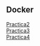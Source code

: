 ## Docker
[Practica2](DockerPractica2.pdf)<br>
[Practica3](DockerPractica3.pdf)<br>
[Practica4](DockerPractica4.pdf)<br>

